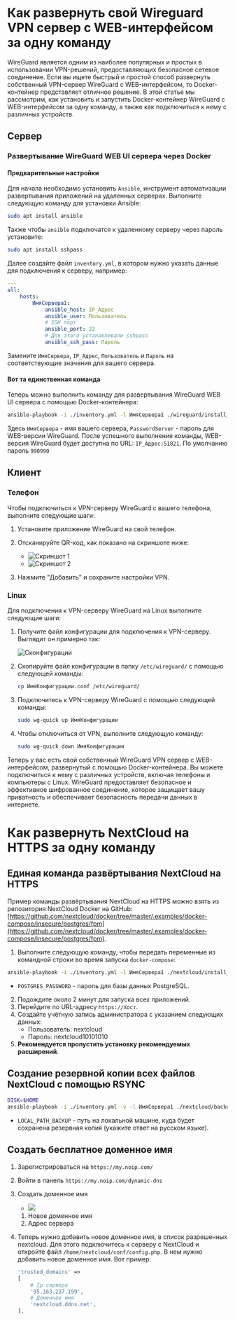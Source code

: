 # Как развернуть свой Wireguard VPN сервер с WEB-интерфейсом за одну команду

WireGuard является одним из наиболее популярных и простых в использовании VPN-решений, предоставляющих безопасное сетевое соединение. Если вы ищете быстрый и простой способ развернуть собственный VPN-сервер WireGuard с WEB-интерфейсом, то Docker-контейнер представляет отличное решение. В этой статье мы рассмотрим, как установить и запустить Docker-контейнер WireGuard с WEB-интерфейсом за одну команду, а также как подключиться к нему с различных устройств.

## Сервер

### Развертывание WireGuard WEB UI сервера через Docker

#### Предварительные настройки

Для начала необходимо установить `Ansible`, инструмент автоматизации развертывания приложений на удаленных серверах. Выполните следующую команду для установки Ansible:

```bash
sudo apt install ansible
```

Также чтобы `ansible` подключатся к удаленному серверу через пароль установите:

```bash
sudo apt install sshpass
```

Далее создайте файл `inventory.yml`, в котором нужно указать данные для подключения к серверу, например:

```yml
---
all:
    hosts:
        ИмяСервера1:
            ansible_host: IP_Адрес
            ansible_user: Пользователь
            # SSH порт
            ansible_port: 22
            # Для этого устанавливали sshpass
            ansible_ssh_pass: Пароль
```

Замените `ИмяСервера`, `IP_Адрес`, `Пользователь` и `Пароль` на соответствующие значения для вашего сервера.

#### Вот та единственная команда

Теперь можно выполнить команду для развертывания WireGuard WEB UI сервера с помощью Docker-контейнера:

```bash
ansible-playbook -i ./inventory.yml -l ИмяСервера1 ./wireguard/install_wireguard_server.yml -e PasswordServer=990990
```

Здесь `ИмяСервера` - имя вашего сервера, `PasswordServer` - пароль для WEB-версии WireGuard. После успешного выполнения команды, WEB-версия WireGuard будет доступна по URL: `IP_Адрес:51821`. По умолчанию пароль `990990`

## Клиент

### Телефон

Чтобы подключиться к VPN-серверу WireGuard с вашего телефона, выполните следующие шаги:

1. Установите приложение WireGuard на свой телефон.
2. Отсканируйте QR-код, как показано на скриншоте ниже:

    - ![Скриншот 1](./img/Screenshot_20230528_000435.png)
    - ![Скриншот 2](./img/Screenshot_20230528_000528.png)

3. Нажмите "Добавить" и сохраните настройки VPN.

### Linux

Для подключения к VPN-серверу WireGuard на Linux выполните следующие шаги:

1. Получите файл конфигурации для подключения к VPN-серверу. Выглядит он примерно так:

    ![Сконфигурации](./img/Screenshot_20230527_235935.png)

2. Скопируйте файл конфигурации в папку `/etc/wireguard/` с помощью следующей команды:

    ```bash
    cp ИмяКонфигурации.conf /etc/wireguard/
    ```

3. Подключитесь к VPN-серверу WireGuard с помощью следующей команды:

    ```bash
    sudo wg-quick up ИмяКонфигурации
    ```

4. Чтобы отключиться от VPN, выполните следующую команду:

    ```bash
    sudo wg-quick down ИмяКонфигурации
    ```

Теперь у вас есть свой собственный WireGuard VPN сервер с WEB-интерфейсом, развернутый с помощью Docker-контейнера. Вы можете подключиться к нему с различных устройств, включая телефоны и компьютеры с Linux. WireGuard предоставляет безопасное и эффективное шифрованное соединение, которое защищает вашу приватность и обеспечивает безопасность передачи данных в интернете.

# Как развернуть NextCloud на HTTPS за одну команду

## Единая команда развёртывания NextCloud на HTTPS

Пример команды развёртывания NextCloud на HTTPS можно взять из репозитория NextCloud Docker на GitHub: [https://github.com/nextcloud/docker/tree/master/.examples/docker-compose/insecure/postgres/fpm](https://github.com/nextcloud/docker/tree/master/.examples/docker-compose/insecure/postgres/fpm).

1. Выполните следующую команду, чтобы передать переменные из командной строки во время запуска `docker-compose`:

```bash
ansible-playbook -i ./inventory.yml -l ИмяСервера1 ./nextcloud/install_nextcloud_server.yml -e POSTGRES_PASSWORD=10101010
```

- `POSTGRES_PASSWORD` - пароль для базы данных PostgreSQL.

2. Подождите около 2 минут для запуска всех приложений.
3. Перейдите по URL-адресу `https://Хост`.
4. Создайте учётную запись администратора с указанием следующих данных:
    - Пользователь: nextcloud
    - Пароль: nextcloud10101010
5. **Рекомендуется пропустить установку рекомендуемых расширений**.

## Создание резервной копии всех файлов NextCloud с помощью RSYNC

```bash
DISK=$HOME
ansible-playbook -i ./inventory.yml -v -l ИмяСервера1 ./nextcloud/backup_nextcloud_server.yml -e LOCAL_PATH_BACKUP="$DISK/backup_nextcloud"
```

-   `LOCAL_PATH_BACKUP` - путь на локальной машине, куда будет сохранена резервная копия (укажите ответ на русском языке).

## Создать бесплатное доменное имя

1. Зарегистрироваться на `https://my.noip.com/`
2. Войти в панель `https://my.noip.com/dynamic-dns`
3. Создать доменное имя
    - ![](./img/Screenshot_20230602_090841.png)
    1. Новое доменное имя
    2. Адрес сервера
4. Теперь нужно добавить новое доменное имя, в список разрешенных nextcloud. Для этого подключитесь к серверу с NextCloud и откройте файл `/home/nextcloud/conf/config.php`. В нем нужно добавить новое доменное имя. Вот пример:

    ```php
    'trusted_domains' =>
    [
        # Ip сервера
        '95.163.237.199',
        # Доменное имя
        'nextcloud.ddns.net',
    ],
    ```
